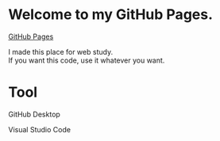 # Welcome to my GitHub Pages.

[GitHub Pages](https://gitjaesung.github.io/)

I made this place for web study.  
If you want this code, use it whatever you want.

# Tool

GitHub Desktop


Visual Studio Code